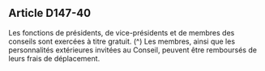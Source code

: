 ## Article D147-40

Les fonctions de présidents, de vice-présidents et de membres des conseils sont exercées à titre gratuit. (^)
Les membres, ainsi que les personnalités extérieures invitées au Conseil, peuvent être remboursés de leurs
frais de déplacement.



